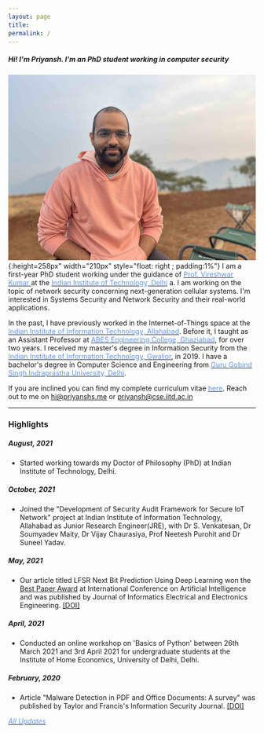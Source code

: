 ```yaml
---
layout: page
title:
permalink: /
---
```


<head>
	<!-- Place your kit's code here -->
	<script src="https://kit.fontawesome.com/d06797ceaa.js" crossorigin="anonymous"></script>
</head>

##### _Hi! I'm Priyansh. I'm an PhD student working in computer security_

![](/assets/images/priyansh.jpg){:height=258px" width="210px" style="float: right ; padding:1%"}
I am a first-year PhD student working under the guidance of [<span style="color: #6495ED">Prof. Vireshwar Kumar </span>](https://www.cse.iitd.ac.in/~viresh/) at the [<span style="color: #6495ED">Indian Institute of Technology, Delhi</span>](https://www.iitd.ac.in/) a. I am working on the topic of network security concerning next-generation cellular systems. I'm interested in Systems Security and Network Security and their real-world applications. 

In the past, I have previously worked in the Internet-of-Things space at the [<span style="color: #6495ED">Indian Institute of Information Technology, Allahabad</span>](https://iiita.ac.in). Before it, I taught as an Assistant Professor at [<span style="color: #6495ED">ABES Engineering College, Ghaziabad</span>](https://www.abes.ac.in/), for over two years. I received my master's degree in Information Security from the [<span style="color: #6495ED">Indian Institute of Information Technology, Gwalior</span>](https://iiitm.ac.in), in 2019. I have a bachelor's degree in Computer Science and Engineering from [<span style="color: #6495ED">Guru Gobind Singh Indraprastha University, Delhi</span>](http://www.ipu.ac.in).

If you are inclined you can find my complete curriculum vitae [<span style="color: #6495ED ">here</span>](assets/files/PriyanshSingh.pdf).  Reach out to me on hi@priyanshs.me or priyansh@cse.iitd.ac.in

_________________

### Highlights

##### _August, 2021_
* Started working towards my Doctor of Philosophy (PhD) at Indian Institute of Technology, Delhi.

##### _October, 2021_

* Joined the "Development of Security Audit Framework for Secure IoT Network" project at Indian Institute of Information Technology, Allahabad as Junior Research Engineer(JRE), with Dr S. Venkatesan, Dr Soumyadev Maity, Dr Vijay Chaurasiya, Prof Neetesh Purohit and Dr Suneel Yadav.

##### _May, 2021_

* Our article titled LFSR Next Bit Prediction Using Deep Learning won the [Best Paper Award](https://drive.google.com/file/d/11aXbaWhr7aNMZJ3IezEbHXdI-GJ5j7Kp/view?usp=sharing) at International Conference on Artificial Intelligence and was published by Journal of Informatics Electrical and Electronics Engineering. [<span>[DOI]</span>](https://doi.org/10.54060/JIEEE/002.02.022)

##### _April, 2021_

* Conducted an online workshop on 'Basics of Python' between 26th March 2021 and 3rd April 2021 for undergraduate students at the Institute of Home Economics, University of Delhi, Delhi.

##### _February, 2020_

* Article "Malware Detection in PDF and Office Documents: A survey" was published by Taylor and Francis's Information Security Journal. [<span>[DOI]</span>](https://doi.org/10.1080/19393555.2020.1723747)

[<span style="color: #6495ED;">_All Updates_</span>](/updates)
